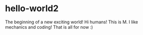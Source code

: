 # hello-world2
The beginning of a new exciting world!
Hi humans!
This is M. I like mechanics and coding!
That is all for now :)
